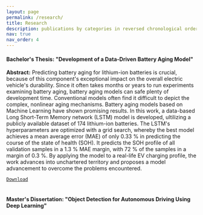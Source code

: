 ```yaml
---
layout: page
permalink: /research/
title: Research
description: publications by categories in reversed chronological order. generated by jekyll-scholar.
nav: true
nav_order: 4
---
```


#### **Bachelor's Thesis: "Development of a Data-Driven Battery Aging Model"**

**Abstract:**
Predicting battery aging for lithium-ion batteries is crucial, because of this component's exceptional impact on the overall electric vehicle's durability. Since it often takes months or years to run experiments examining battery aging, battery aging models can safe plenty of development time. Conventional models often find it difficult to depict the complex, nonlinear aging mechanisms. Battery aging models based on Machine Learning have shown promising results. In this work, a data-based Long Short-Term Memory network (LSTM) model is developed, ultilizing a publicly available dataset of 174 lithium-ion batteries. The LSTM's hyperparameters are optimized with a grid search, whereby the best model achieves a mean average error (MAE) of only 0.33 % in predicting the course of the state of health (SOH). It predicts the SOH profile of all validation samples in a 1.3 % MAE margin, with 72 % of the samples in a margin of 0.3 %. By applying the model to a real-life EV charging profile, the work advances into unchartered territory and proposes a model advancement to overcome the problems encountered.

[`Download`](https://patrick-richter.github.io/assets/pdf/bachelors_thesis.pdf)
<br/><br/>
#### **Master's Dissertation: "Object Detection for Autonomous Driving Using Deep Learning"**


